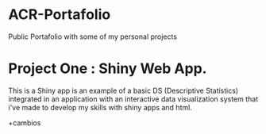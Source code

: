 # ACR-Portafolio
Public Portafolio with some of my personal projects

# Project One : Shiny Web App.

This is a Shiny app is an example of a basic DS (Descriptive Statistics) integrated in an application with an interactive data visualization system that i've made to develop my skills with shiny apps and html.

+cambios
